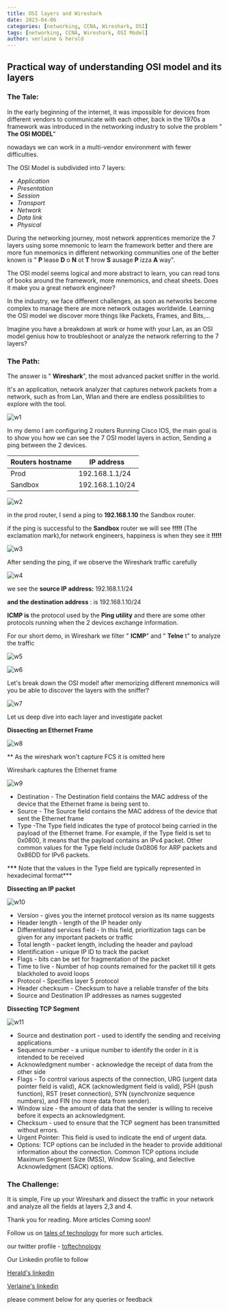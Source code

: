 ```yaml
---
title: OSI layers and Wireshark
date: 2023-04-06
categories: [networking, CCNA, Wireshark, OSI]
tags: [networking, CCNA, Wireshark, OSI Model]
author: verlaine & herald
---
```


## **Practical way of understanding OSI model and its layers**

### **The Tale:**

In the early beginning of the internet, it was impossible for devices from different vendors to communicate with each other, back in the 1970s a framework was introduced in the networking industry to solve the problem " **The OSI MODEL**"

nowadays we can work in a multi-vendor environment with fewer difficulties.

The OSI Model is subdivided into 7 layers:

- _Application_
- _Presentation_
- _Session_
- _Transport_
- _Network_
- _Data link_
- _Physical_

During the networking journey, most network apprentices memorize the 7 layers using some mnemonic to learn the framework better and there are more fun mnemonics in different networking communities one of the better known is " **P** lease **D** o **N** ot **T** hrow **S** ausage **P** izza **A** way".

The OSI model seems logical and more abstract to learn, you can read tons of books around the framework, more mnemonics, and cheat sheets. Does it make you a great network engineer?

In the industry, we face different challenges, as soon as networks become complex to manage there are more network outages worldwide. Learning the OSI model we discover more things like Packets, Frames, and Bits,...

Imagine you have a breakdown at work or home with your Lan, as an OSI model genius how to troubleshoot or analyze the network referring to the 7 layers?

### **The Path:**

The answer is " **Wireshark**", the most advanced packet sniffer in the world.

It's an application, network analyzer that captures network packets from a network, such as from Lan, Wlan and there are endless possibilities to explore with the tool.

![w1](\assets\img\favicons\Wireshark1.png)

In my demo I am configuring 2 routers Running Cisco IOS, the main goal is to show you how we can see the 7 OSI model layers in action, Sending a ping between the 2 devices.

| **Routers hostname** | **IP address** |
| --- | --- |
| Prod | 192.168.1.1/24 |
| Sandbox | 192.168.1.10/24 |

![w2](\assets\img\favicons\Wireshark2.png)

in the prod router, I send a ping to **192.168.1.10** the Sandbox router.

if the ping is successful to the **Sandbox** router we will see **!!!!!** (The exclamation mark),for network engineers, happiness is when they see it **!!!!!**

![w3](\assets\img\favicons\Wireshark3.png)

After sending the ping, if we observe the Wireshark traffic carefully

![w4](\assets\img\favicons\Wireshark4.png)

we see the **source IP address:** 192.168.1.1/24

**and the destination address** : is 192.168.1.10/24

**ICMP is** the protocol used by the **Ping utility** and there are some other protocols running when the 2 devices exchange information.

For our short demo, in Wireshark we filter " **ICMP**" and " **Telne** t" to analyze the traffic

![w5](\assets\img\favicons\Wireshark5.png)

![w6](\assets\img\favicons\Wireshark6.png)

Let's break down the OSI model! after memorizing different mnemonics will you be able to discover the layers with the sniffer?

![w7](\assets\img\favicons\Wireshark7.png)

Let us deep dive into each layer and investigate packet

**Dissecting an Ethernet Frame**

![w8](\assets\img\favicons\Wireshark8.png)

\*\* As the wireshark won't capture FCS it is omitted here

Wireshark captures the Ethernet frame

![w9](\assets\img\favicons\Wireshark9.png)

- Destination - The Destination field contains the MAC address of the device that the Ethernet frame is being sent to.
- Source - The Source field contains the MAC address of the device that sent the Ethernet frame
- Type -The Type field indicates the type of protocol being carried in the payload of the Ethernet frame. For example, if the Type field is set to 0x0800, it means that the payload contains an IPv4 packet. Other common values for the Type field include 0x0806 for ARP packets and 0x86DD for IPv6 packets.

***\*\*** Note that the values in the Type field are typically represented in hexadecimal format\*\*\*

**Dissecting an IP packet**

![w10](\assets\img\favicons\Wireshark10.png)

- Version - gives you the internet protocol version as its name suggests
- Header length - length of the IP header only
- Differentiated services field - In this field, prioritization tags can be given for any important packets or traffic
- Total length - packet length, including the header and payload
- Identification - unique IP ID to track the packet
- Flags - bits can be set for fragmentation of the packet
- Time to live - Number of hop counts remained for the packet till it gets blackholed to avoid loops
- Protocol - Specifies layer 5 protocol
- Header checksum - Checksum to have a reliable transfer of the bits
- Source and Destination IP addresses as names suggested

**Dissecting TCP Segment**

![w11](\assets\img\favicons\Wireshark11.png)

- Source and destination port - used to identify the sending and receiving applications
- Sequence number - a unique number to identify the order in it is intended to be received
- Acknowledgment number - acknowledge the receipt of data from the other side
- Flags - To control various aspects of the connection, URG (urgent data pointer field is valid), ACK (acknowledgment field is valid), PSH (push function), RST (reset connection), SYN (synchronize sequence numbers), and FIN (no more data from sender).
- Window size - the amount of data that the sender is willing to receive before it expects an acknowledgment.
- Checksum - used to ensure that the TCP segment has been transmitted without errors.
- Urgent Pointer: This field is used to indicate the end of urgent data.
- Options: TCP options can be included in the header to provide additional information about the connection. Common TCP options include Maximum Segment Size (MSS), Window Scaling, and Selective Acknowledgment (SACK) options.

### **The Challenge:**

It is simple, Fire up your Wireshark and dissect the traffic in your network and analyze all the fields at layers 2,3 and 4.

Thank you for reading. More articles Coming soon!

Follow us on [tales of technology](https://talesoftechnology.github.io) for more such articles.

our twitter profile - [toftechnology](https://twitter.com/toftechnology)

Our Linkedin profile to follow 

[Herald's linkedin](https://linkedin.com/in/herald126/)

[Verlaine's linkedin](https://www.linkedin.com/in/verlaine-j-muhungu-363507b2/)


please comment below for any queries or feedback